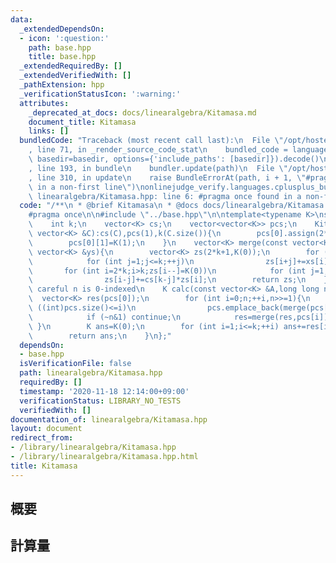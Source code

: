 ```yaml
---
data:
  _extendedDependsOn:
  - icon: ':question:'
    path: base.hpp
    title: base.hpp
  _extendedRequiredBy: []
  _extendedVerifiedWith: []
  _pathExtension: hpp
  _verificationStatusIcon: ':warning:'
  attributes:
    _deprecated_at_docs: docs/linearalgebra/Kitamasa.md
    document_title: Kitamasa
    links: []
  bundledCode: "Traceback (most recent call last):\n  File \"/opt/hostedtoolcache/Python/3.9.0/x64/lib/python3.9/site-packages/onlinejudge_verify/documentation/build.py\"\
    , line 71, in _render_source_code_stat\n    bundled_code = language.bundle(stat.path,\
    \ basedir=basedir, options={'include_paths': [basedir]}).decode()\n  File \"/opt/hostedtoolcache/Python/3.9.0/x64/lib/python3.9/site-packages/onlinejudge_verify/languages/cplusplus.py\"\
    , line 193, in bundle\n    bundler.update(path)\n  File \"/opt/hostedtoolcache/Python/3.9.0/x64/lib/python3.9/site-packages/onlinejudge_verify/languages/cplusplus_bundle.py\"\
    , line 310, in update\n    raise BundleErrorAt(path, i + 1, \"#pragma once found\
    \ in a non-first line\")\nonlinejudge_verify.languages.cplusplus_bundle.BundleErrorAt:\
    \ linearalgebra/Kitamasa.hpp: line 6: #pragma once found in a non-first line\n"
  code: "/**\n * @brief Kitamasa\n * @docs docs/linearalgebra/Kitamasa.md\n */\n\n\
    #pragma once\n\n#include \"../base.hpp\"\n\ntemplate<typename K>\nstruct Kitamasa{\n\
    \    int k;\n    vector<K> cs;\n    vector<vector<K>> pcs;\n    Kitamasa(const\
    \ vector<K> &C):cs(C),pcs(1),k(C.size()){\n        pcs[0].assign(2*k+1,K(0));\n\
    \        pcs[0][1]=K(1);\n    }\n    vector<K> merge(const vector<K> &xs,const\
    \ vector<K> &ys){\n        vector<K> zs(2*k+1,K(0));\n        for (int i=1;i<=k;++i)\n\
    \            for (int j=1;j<=k;++j)\n                zs[i+j]+=xs[i]*ys[j];\n \
    \       for (int i=2*k;i>k;zs[i--]=K(0))\n            for (int j=1;j<=k;++j)\n\
    \                zs[i-j]+=cs[k-j]*zs[i];\n        return zs;\n    }\n    //Be\
    \ careful n is 0-indexed\n    K calc(const vector<K> &A,long long n){\n      \
    \  vector<K> res(pcs[0]);\n        for (int i=0;n;++i,n>>=1){\n            if\
    \ ((int)pcs.size()<=i)\n                pcs.emplace_back(merge(pcs[i-1],pcs[i-1]));\n\
    \            if (~n&1) continue;\n            res=merge(res,pcs[i]);\n       \
    \ }\n        K ans=K(0);\n        for (int i=1;i<=k;++i) ans+=res[i]*A[i-1];\n\
    \        return ans;\n    }\n};"
  dependsOn:
  - base.hpp
  isVerificationFile: false
  path: linearalgebra/Kitamasa.hpp
  requiredBy: []
  timestamp: '2020-11-18 12:14:00+09:00'
  verificationStatus: LIBRARY_NO_TESTS
  verifiedWith: []
documentation_of: linearalgebra/Kitamasa.hpp
layout: document
redirect_from:
- /library/linearalgebra/Kitamasa.hpp
- /library/linearalgebra/Kitamasa.hpp.html
title: Kitamasa
---
```

## 概要

## 計算量